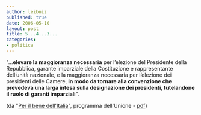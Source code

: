 ```yaml
---
author: leibniz
published: true
date: 2006-05-10
layout: post
title: 5...4...3...
categories:
- politica
---
```


"...**elevare la maggioranza necessaria** per l’elezione del Presidente della Repubblica, garante imparziale della Costituzione e rappresentante dell’unità nazionale, e la maggioranza necessaria per l’elezione dei presidenti delle Camere, **in modo da tornare alla convenzione che prevedeva una larga intesa sulla designazione dei presidenti, tutelandone il ruolo di garanti imparziali**".


(da "[Per il bene dell'Italia][1]", programma dell'Unione - [pdf][2])

[1]:	http://www.rifondazione.it/elezioni2006/programma_unione.html
[2]:	http://www.diario.it/content/documents/dl000109.programma.unione.pdf